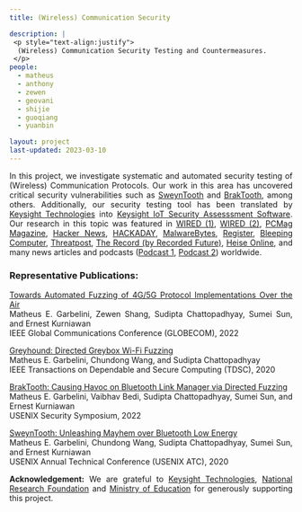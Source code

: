 ```yaml
---
title: (Wireless) Communication Security

description: |
 <p style="text-align:justify">
  (Wireless) Communication Security Testing and Countermeasures.
 </p>
people:
  - matheus
  - anthony
  - zewen
  - geovani
  - shijie
  - guoqiang
  - yuanbin

layout: project
last-updated: 2023-03-10
---
```

<p style="text-align:justify">
In this project, we investigate systematic and automated security testing 
of (Wireless) Communication Protocols. Our work in this area has uncovered critical 
security vulnerabilities such as <a href="https://asset-group.github.io/disclosures/sweyntooth/">SweynTooth</a> 
and <a href="https://www.braktooth.com">BrakTooth</a>, among others. Additionally, 
our security testing tool has been translated by <a href="https://www.keysight.com/">Keysight Technologies</a> 
into <a href="https://www.keysight.com/us/en/cmp/2021/iot-security.html">Keysight IoT Security Assesssment Software</a>. 
Our research in this topic was featured in 
<a href="https://www.wired.com/story/bluetooth-flaws-ble-internet-of-things-pacemakers">WIRED (1)</a>, 
<a href="https://www.wired.com/story/braktooth-bluetooth-whatsapp-fine-omg-cable">WIRED (2)</a>,
<a href="https://sea.pcmag.com/security/45801/braktooth-vulnerabilities-affect-countless-bluetooth-devices">PCMag Magazine</a>,
<a href="https://thehackernews.com/2021/09/new-braktooth-flaws-leave-millions-of.html">Hacker News</a>,
<a href="https://hackaday.com/2021/09/23/bluetooth-vulnerability-arbitrary-code-execution-on-the-esp32-among-others/">HACKADAY</a>,
<a href="https://blog.malwarebytes.com/exploits-and-vulnerabilities/2021/09/braktooth-bluetooth-vulnerabilities-crash-all-the-devices">MalwareBytes</a>,
<a href="https://www.theregister.com/2021/09/01/braktooth_vulnerabilities_put_bluetooth_users/">Register</a>,
<a href="https://www.bleepingcomputer.com/news/security/bluetooth-braktooth-bugs-could-affect-billions-of-devices/">Bleeping Computer</a>,
<a href="https://threatpost.com/bluetooth-bugs-dos-code-execution/169159/">Threatpost</a>,
<a href="https://therecord.media/billions-of-devices-impacted-by-new-braktooth-bluetooth-vulnerabilities/"> The Record (by Recorded Future)</a>,
<a href="https://www.heise.de/news/Braktooth-Neue-Bluetooth-Luecken-bedrohen-unzaehlige-Geraete-6180540.html">Heise Online</a>, and many 
news articles and podcasts (<a href="https://www.youtube.com/watch?v=g2MRwdHtCDY">Podcast 1</a>, <a href="https://www.youtube.com/watch?v=s9zOQ91st6Y">Podcast 2</a>)
worldwide. 
</p>


<h3>Representative Publications:</h3>


<p style="text-align:justify">
<a href="https://asset-group.github.io/papers/AutoFuzz4G5G.pdf">Towards Automated Fuzzing of 4G/5G Protocol Implementations Over the Air</a><br>
Matheus E. Garbelini, Zewen Shang, Sudipta Chattopadhyay, Sumei Sun, and Ernest Kurniawan<br>
IEEE Global Communications Conference (GLOBECOM), 2022
</p>

<p style="text-align:justify">
<a href="https://asset-group.github.io/papers/Greyhound.pdf">Greyhound: Directed Greybox Wi-Fi Fuzzing</a><br>
Matheus E. Garbelini, Chundong Wang, and Sudipta Chattopadhyay<br>
IEEE Transactions on Dependable and Secure Computing (TDSC), 2020
</p>

<p style="text-align:justify">
<a href="https://asset-group.github.io/papers/BrakTooth.pdf">BrakTooth: Causing Havoc on Bluetooth Link Manager via Directed Fuzzing</a><br>
Matheus E. Garbelini, Vaibhav Bedi, Sudipta Chattopadhyay, Sumei Sun, and Ernest Kurniawan<br>
USENIX Security Symposium, 2022
</p>

<p style="text-align:justify">
<a href="https://asset-group.github.io/papers/SweynTooth.pdf">SweynTooth: Unleashing Mayhem over Bluetooth Low Energy</a><br>
Matheus E. Garbelini, Chundong Wang, Sudipta Chattopadhyay, Sumei Sun, and Ernest Kurniawan<br>
USENIX Annual Technical Conference (USENIX ATC), 2020
</p>


<p style="text-align:justify">
<b>Acknowledgement:</b> We are grateful to 
<a href="https://www.keysight.com/us/en/home.html">Keysight Technologies</a>, <a href="https://www.nrf.gov.sg/">National Research Foundation</a> and 
<a href="https://www.moe.gov.sg/">Ministry of Education</a> for generously supporting this project. 
</p>

